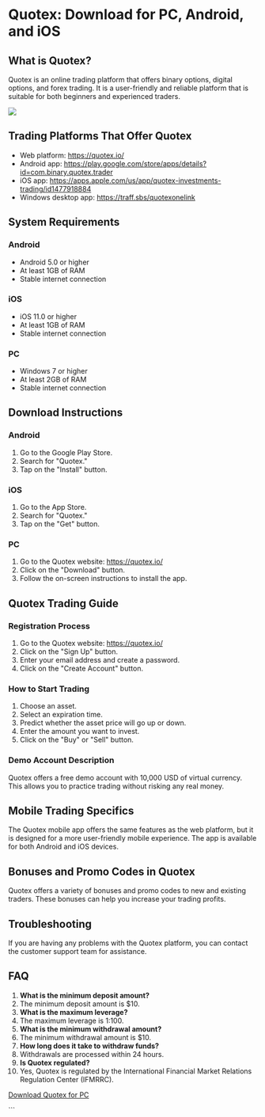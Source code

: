# Quotex: Download for PC, Android, and iOS

## What is Quotex?

Quotex is an online trading platform that offers binary options, digital
options, and forex trading. It is a user-friendly and reliable platform
that is suitable for both beginners and experienced traders.

[![](https://static.quotex.io/files/1_en/300_250.jpg)](https://traff.sbs/brokerqxsignupf)

## Trading Platforms That Offer Quotex

-   Web platform: https://quotex.io/
-   Android app:
    https://play.google.com/store/apps/details?id=com.binary.quotex.trader
-   iOS app:
    https://apps.apple.com/us/app/quotex-investments-trading/id1477918884
-   Windows desktop app: https://traff.sbs/quotexonelink

## System Requirements

### Android

-   Android 5.0 or higher
-   At least 1GB of RAM
-   Stable internet connection

### iOS

-   iOS 11.0 or higher
-   At least 1GB of RAM
-   Stable internet connection

### PC

-   Windows 7 or higher
-   At least 2GB of RAM
-   Stable internet connection

## Download Instructions

### Android

1.  Go to the Google Play Store.
2.  Search for "Quotex."
3.  Tap on the "Install" button.

### iOS

1.  Go to the App Store.
2.  Search for "Quotex."
3.  Tap on the "Get" button.

### PC

1.  Go to the Quotex website: https://quotex.io/
2.  Click on the "Download" button.
3.  Follow the on-screen instructions to install the app.

## Quotex Trading Guide

### Registration Process

1.  Go to the Quotex website: https://quotex.io/
2.  Click on the "Sign Up" button.
3.  Enter your email address and create a password.
4.  Click on the "Create Account" button.

### How to Start Trading

1.  Choose an asset.
2.  Select an expiration time.
3.  Predict whether the asset price will go up or down.
4.  Enter the amount you want to invest.
5.  Click on the "Buy" or "Sell" button.

### Demo Account Description

Quotex offers a free demo account with 10,000 USD of virtual currency.
This allows you to practice trading without risking any real money.

## Mobile Trading Specifics

The Quotex mobile app offers the same features as the web platform, but
it is designed for a more user-friendly mobile experience. The app is
available for both Android and iOS devices.

## Bonuses and Promo Codes in Quotex

Quotex offers a variety of bonuses and promo codes to new and existing
traders. These bonuses can help you increase your trading profits.

## Troubleshooting

If you are having any problems with the Quotex platform, you can contact
the customer support team for assistance.

## FAQ

1.  **What is the minimum deposit amount?**
2.  The minimum deposit amount is \$10.
3.  **What is the maximum leverage?**
4.  The maximum leverage is 1:100.
5.  **What is the minimum withdrawal amount?**
6.  The minimum withdrawal amount is \$10.
7.  **How long does it take to withdraw funds?**
8.  Withdrawals are processed within 24 hours.
9.  **Is Quotex regulated?**
10. Yes, Quotex is regulated by the International Financial Market
    Relations Regulation Center (IFMRRC).

[Download Quotex for PC](\%22https://traff.sbs/quotexonelink\%22)

\`\`\`

